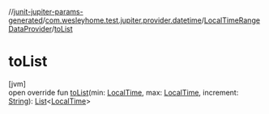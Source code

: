 //[junit-jupiter-params-generated](../../../index.md)/[com.wesleyhome.test.jupiter.provider.datetime](../index.md)/[LocalTimeRangeDataProvider](index.md)/[toList](to-list.md)

# toList

[jvm]\
open override fun [toList](to-list.md)(min: [LocalTime](https://docs.oracle.com/javase/8/docs/api/java/time/LocalTime.html), max: [LocalTime](https://docs.oracle.com/javase/8/docs/api/java/time/LocalTime.html), increment: [String](https://kotlinlang.org/api/latest/jvm/stdlib/kotlin/-string/index.html)): [List](https://kotlinlang.org/api/latest/jvm/stdlib/kotlin.collections/-list/index.html)&lt;[LocalTime](https://docs.oracle.com/javase/8/docs/api/java/time/LocalTime.html)&gt;
